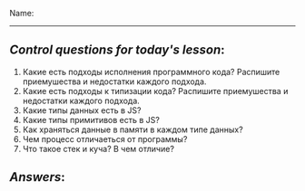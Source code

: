 Name: 

---
## *Control questions for today's lesson*:


1. Какие есть подходы исполнения программного кода? Распишите приемушества и недостатки каждого подхода. 
2. Какие есть подходы к типизации кода? Распишите приемушества и недостатки каждого подхода. 
3. Какие типы данных есть в JS? 
4. Какие типы примитивов есть в JS? 
5. Как храняться данные в памяти в каждом типе данных? 
6. Чем процесс отличаеться от программы? 
7. Что такое стек и куча? В чем отличие? 

## *Answers*: 



